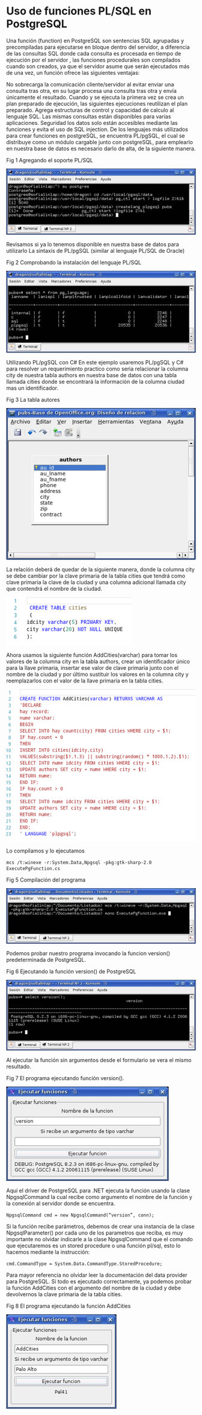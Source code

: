 # Uso de funciones PL/SQL en PostgreSQL

Una función (function) en PostgreSQL son sentencias SQL agrupadas y precompiladas para ejecutarse en bloque dentro del servidor, a diferencia de las consultas SQL donde cada consulta es procesada en tiempo de ejecución por el servidor , las funciones procedurales son compilados cuando son creados, ya que el servidor asume que serán ejecutados más de una vez, un función ofrece las siguientes ventajas:

No sobrecarga la comunicación cliente/servidor al evitar enviar una consulta tras otra, en su lugar procesa una consulta tras otra y envía únicamente el resultado.
Cuando y se ejecuta la primera vez se crea un plan preparado de ejecución, las siguientes ejecuciones reutilizan el plan preparado.
Agrega estructuras de control y capacidad de calculo al lenguaje SQL.
Las mismas consultas están disponibles para varias aplicaciones.
Seguridad los datos solo están accesibles mediante las funciones y evita el uso de SQL injection.
De los lenguajes más utilizados para crear funciones en postgreSQL, se encuentra PL/pgSQL, el cual se distribuye como un módulo cargable junto con postgreSQL, para emplearlo en nuestra base de datos es necesario darlo de alta, de la siguiente manera.

Fig 1 Agregando el soporte PL/SQL

<img src="ado3_fig1.jpg"/>

Revisamos si ya lo tenemos disponible en nuestra base de datos para utilizarlo La sintaxis de PL/pgSQL (similar al lenguaje PL/SQL de Oracle)

Fig 2 Comprobando la instalación del lenguaje PL/SQL

<img src="ado3_fig2.jpg"/>

Utilizando PL/pgSQL con C#
En este ejemplo usaremos PL/pgSQL y C# para resolver un requerimiento practico como seria relacionar la columna city de nuestra tabla authors en nuestra base de datos con una tabla llamada cities donde se encontrará la información de la columna ciudad mas un identificador.

Fig 3 La tabla autores

<img src="ado3_fig3.jpg"/>

La relación deberá de quedar de la siguiente manera, donde la columna city se debe cambiar por la clave primaria de la tabla cities que tendrá como clave primaria la clave de la ciudad y una columna adicional llamada city que contendrá el nombre de la ciudad.

<img src="tbcities.png"/>

Ahora usamos la siguiente función AddCities(varchar) para tomar los valores de la columna city en la tabla authors, crear un identificador único para la llave primaria, insertar ese valor de clave primaria junto con el nombre de la ciudad y por último sustituir los valores en la columna city y reemplazarlos con el valor de la llave primaria en la tabla cities.

<img src="addcities.png"/>

Lo compilamos y lo ejecutamos

    mcs /t:winexe -r:System.Data,Npgsql -pkg:gtk-sharp-2.0 ExecutePgFunction.cs
Fig 5 Compilación del programa

<img src="ado3_fig5.jpg"/>

Podemos probar nuestro programa invocando la funcion version() predeterminada de PostgreSQL.

Fig 6 Ejecutando la función version() de PostgreSQL

<img src="ado3_fig6.jpg"/>

Al ejecutar la función sin argumentos desde el formulario se vera el mismo resultado.

Fig 7 El programa ejecutando función version().

<img src="ado3_fig7.jpg"/>

Aquí el driver de PostgreSQL para .NET ejecuta la función usando la clase NpgsqlCommand la cual recibe como argumento el nombre de la función y la conexión al servidor donde se encuentra.

    NpgsqlCommand cmd = new NpgsqlCommand(“version”, conn);
Si la función recibe parámetros, debemos de crear una instancia de la clase NpgsqlParameter() por cada uno de los parametros que reciba, es muy importante no olvidar indicarle a la clase NpgsqlCommand que el comando que ejecutaremos es un stored procedure o una función pl/sql, esto lo hacemos mediante la instrucción:

    cmd.CommandType = System.Data.CommandType.StoredProcedure;
Para mayor referencia no olvidar leer la documentación del data provider para PostgreSQL. Si todo es ejecutado correctamente, ya podemos probar la función AddCities con el argumento del nombre de la ciudad y debe devolvernos la clave primaria de la tabla cities.

Fig 8 El programa ejecutando la función AddCities

<img src="ado3_fig8.jpg"/>

